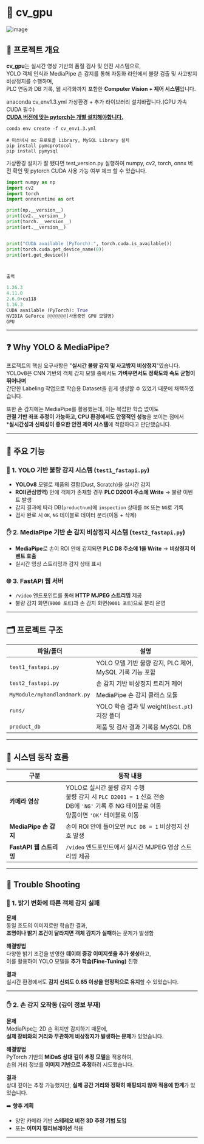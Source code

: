 # 🧠 cv_gpu
![image](https://github.com/user-attachments/assets/478da94d-e97d-4038-90a4-9be0680d7c22)


## 📘 프로젝트 개요
> 
**cv_gpu**는 실시간 영상 기반의 품질 검사 및 안전 시스템으로,  
YOLO 객체 인식과 MediaPipe 손 감지를 통해 자동화 라인에서 불량 검출 및 사고방지 비상정지를 수행하며,  
PLC 연동과 DB 기록, 웹 시각화까지 포함한 **Computer Vision + 제어 시스템**입니다.
> 
anaconda cv_env1.3.yml 가상환경 + 추가 라이브러리 설치바랍니다.(GPU 가속 CUDA 필수)   
[**CUDA 버전에 맞는 pytorch는 개별 설치해야합니다.**](https://pytorch.org/get-started/locally/)
>   
```
conda env create -f cv_env1.3.yml
```
> 
```
# 미쓰비시 mc 프로토콜 Library, MySQL Library 설치
pip install pymcprotocol
pip install pymysql
```
>
가상환경 설치가 잘 됐다면
test_version.py 실행하여 numpy, cv2, torch, onnx 버전 확인 밎
pytorch CUDA 사용 가능 여부 체크 할 수 있습니다.
>
```python
import numpy as np
import cv2
import torch
import onnxruntime as ort

print(np.__version__)
print(cv2.__version__)
print(torch.__version__)
print(ort.__version__)


print("CUDA available (PyTorch):", torch.cuda.is_available())
print(torch.cuda.get_device_name(0))
print(ort.get_device())



출력

1.26.3
4.11.0
2.6.0+cu118
1.16.3
CUDA available (PyTorch): True
NVIDIA GeForce @@@@@@@(사용중인 GPU 모델명)
GPU
```
---

## ❓ Why YOLO & MediaPipe?
>     
프로젝트의 핵심 요구사항은 "**실시간 불량 감지 및 사고방지 비상정지**"였습니다.  
YOLOv8은 CNN 기반의 객체 감지 모델 중에서도 **가벼우면서도 정확도와 속도 균형이 뛰어나며**   
간단한 Labeling 작업으로 학습용 Dataset을 쉽게 생성할 수 있었기 때문에 채택하였습니다.   
>    
또한 손 감지에는 MediaPipe를 활용했는데, 이는 복잡한 학습 없이도  
**관절 기반 좌표 추정이 가능하고, CPU 환경에서도 안정적인 성능**을 보이는 점에서  
***실시간성과 신뢰성이 중요한 안전 제어 시스템**에 적합하다고 판단했습니다.   
> 
---

## 🔧 주요 기능
> 
### 🎯 1. YOLO 기반 불량 감지 시스템 (`test1_fastapi.py`)
- **YOLOv8** 모델로 제품의 결함(Dust, Scratch)을 실시간 감지
- **ROI(관심영역)** 안에 객체가 존재할 경우 **PLC D2001 주소에 Write** → 불량 이벤트 발생
- 감지 결과에 따라 DB(`productnum`)에 `inspection` 상태를 `OK` 또는 `NG`로 기록
- 검사 완료 시 `OK`, `NG` 테이블로 데이터 분리(이동 + 삭제)

### ✋ 2. MediaPipe 기반 손 감지 비상정지 시스템 (`test2_fastapi.py`)
- **MediaPipe**로 손이 ROI 안에 감지되면 **PLC D8 주소에 1을 Write** → **비상정지 이벤트 호출**
- 실시간 영상 스트리밍과 감지 상태 표시

### 🌐 3. FastAPI 웹 서버
- `/video` 엔드포인트를 통해 **HTTP MJPEG 스트리밍** 제공
- 불량 감지 화면(`9000 포트`)과 손 감지 화면(`9001 포트`)으로 분리 운영
> 
---

## 🗂️ 프로젝트 구조
> 
| 파일/폴더 | 설명 |
|-----------|------|
| `test1_fastapi.py` | YOLO 모델 기반 불량 감지, PLC 제어, MySQL 기록 기능 포함 |
| `test2_fastapi.py` | 손 감지 기반 비상정지 트리거 제어 |
| `MyModule/myhandlandmark.py` | MediaPipe 손 감지 클래스 모듈 |
| `runs/` | YOLO 학습 결과 및 weight(`best.pt`) 저장 폴더 |
| `product_db` | 제품 및 검사 결과 기록용 MySQL DB |
> 
---

## 🔄 시스템 동작 흐름
> 
| **구분**                | **동작 내용** |
|-------------------------|----------------|
| **카메라 영상**         | YOLO로 실시간 불량 감지 수행<br>불량 감지 시 `PLC D2001 = 1` 신호 전송<br>DB에 `'NG'` 기록 후 NG 테이블로 이동<br>양품이면 `'OK'` 테이블로 이동 |
| **MediaPipe 손 감지** | 손이 ROI 안에 들어오면 `PLC D8 = 1` 비상정지 신호 발생 |
| **FastAPI 웹 스트리밍** | `/video` 엔드포인트에서 실시간 MJPEG 영상 스트리밍 제공 |
> 
---

## 🐞 Trouble Shooting

### 📸 1. 밝기 변화에 따른 객체 감지 실패

**문제**  
동일 조도의 이미지로만 학습한 결과,  
**조명이나 밝기 조건이 달라지면 객체 감지가 실패**하는 문제가 발생함

**해결방법**  
다양한 밝기 조건을 반영한 **데이터 증강 이미지셋을 추가 생성**하고,  
이를 활용하여 YOLO 모델을 **추가 학습(Fine-Tuning)** 진행

**결과**  
실시간 환경에서도 **감지 신뢰도 0.65 이상을 안정적으로 유지**할 수 있었습니다.

---

### ✋ 2. 손 감지 오작동 (깊이 정보 부재)

**문제**  
MediaPipe는 2D 손 위치만 감지하기 때문에,  
**실제 장비와의 거리와 무관하게 비상정지가 발생하는 문제**가 있었습니다.

**해결방법**  
PyTorch 기반의 **MiDaS 상대 깊이 추정 모델**을 적용하여,  
손의 거리 정보를 **이미지 기반으로 추정**하려 시도했습니다.

**결과**  
상대 깊이는 추정 가능했지만, **실제 공간 거리와 정확히 매핑되지 않아 적용에 한계**가 있었습니다.

➡️ **향후 계획**
- 양안 카메라 기반 **스테레오 비전 3D 추정 기법 도입**
- 또는 **이미지 캘리브레이션** 적용

---
